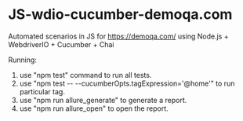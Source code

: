 # JS-wdio-cucumber-demoqa.com

Automated scenarios in JS for https://demoqa.com/ using Node.js + WebdriverIO + Cucumber + Chai

Running:

1. use "npm test" command to run all tests.
2. use "npm test -- --cucumberOpts.tagExpression='@home'" to run particular tag.
3. use "npm run allure_generate" to generate a report.
4. use "npm run allure_open" to open the report.
